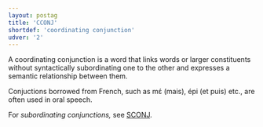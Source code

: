 ```yaml
---
layout: postag
title: 'CCONJ'
shortdef: 'coordinating conjunction'
udver: '2'
---
```


A coordinating conjunction is a word that links words or larger constituents without syntactically subordinating one to the other and
expresses a semantic relationship between them.

Conjuctions borrowed from French, such as mɛ́ (mais), épi (et puis) etc., are often used in oral speech.

For _subordinating conjunctions,_ see [SCONJ]().

<!-- Interlanguage links updated So kvě 14 19:01:46 CEST 2022 -->
